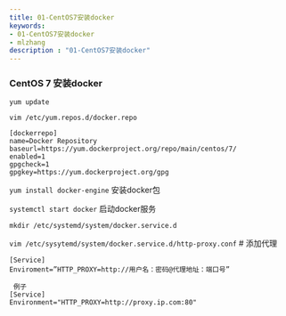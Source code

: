 ```yaml
---
title: 01-CentOS7安装docker
keywords:
- 01-CentOS7安装docker
- mlzhang
description : "01-CentOS7安装docker"
---
```

### CentOS 7 安装docker



`yum update`

`vim /etc/yum.repos.d/docker.repo`

```shell
[dockerrepo]
name=Docker Repository
baseurl=https://yum.dockerproject.org/repo/main/centos/7/
enabled=1
gpgcheck=1
gpgkey=https://yum.dockerproject.org/gpg

```

`yum install docker-engine`   安装docker包

`systemctl start docker`   启动docker服务

`mkdir /etc/systemd/system/docker.service.d`

`vim /etc/sysytemd/system/docker.service.d/http-proxy.conf`   # 添加代理

```shell
[Service]                                                                       Enviroment=”HTTP_PROXY=http://用户名：密码@代理地址：端口号”

 例子   
[Service]
Environment="HTTP_PROXY=http://proxy.ip.com:80" 
```